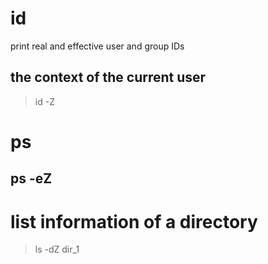 # id
print real and effective user and group IDs
## the context of the current user
> id -Z

# ps
## ps -eZ

# list information of a directory
> ls -dZ dir_1
